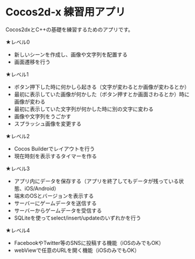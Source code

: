 # Cocos2d-x 練習用アプリ
Cocos2dxとC++の基礎を練習するためのアプリです。

★レベル0  
* 新しいシーンを作成し、画像や文字列を配置する  
* 画面遷移を行う

★レベル1
* ボタン押下した時に何かしら起きる（文字が変わるとか画像が変わるとか）
* 最初に表示していた画像が何かした（ボタン押すとか画面さわるとか）時に画像が変わる
* 最初に表示していた文字列が何かした時に別の文字に変わる
* 画像や文字列をうごかす
* スプラッシュ画像を変更する

★レベル2
* Cocos Builderでレイアウトを行う
* 現在時刻を表示するタイマーを作る

★レベル3
* アプリ内にデータを保存する（アプリを終了してもデータが残っている状態、iOS/Android）
* 端末のOSとバージョンを表示する
* サーバーにゲームデータを送信する
* サーバーからゲームデータを受信する
* SQLiteを使ってselect/insert/updateのいずれかを行う

★レベル4
* FacebookやTwitter等のSNSに投稿する機能（iOSのみでもOK）
* webViewで任意のURLを開く機能（iOSのみでもOK）
